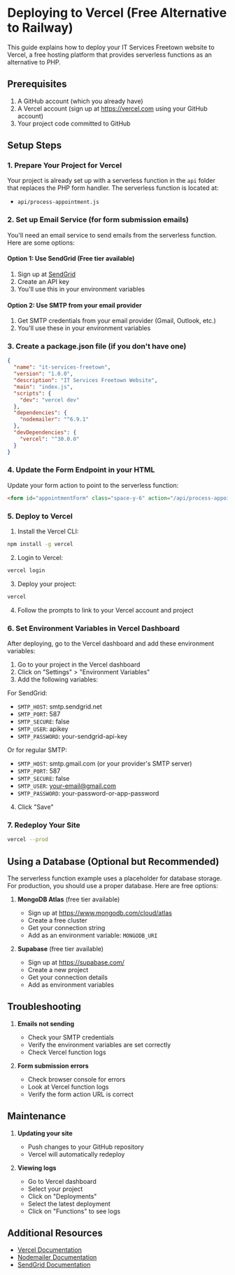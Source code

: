 # Deploying to Vercel (Free Alternative to Railway)

This guide explains how to deploy your IT Services Freetown website to Vercel, a free hosting platform that provides serverless functions as an alternative to PHP.

## Prerequisites

1. A GitHub account (which you already have)
2. A Vercel account (sign up at https://vercel.com using your GitHub account)
3. Your project code committed to GitHub

## Setup Steps

### 1. Prepare Your Project for Vercel

Your project is already set up with a serverless function in the `api` folder that replaces the PHP form handler. The serverless function is located at:
- `api/process-appointment.js`

### 2. Set up Email Service (for form submission emails)

You'll need an email service to send emails from the serverless function. Here are some options:

#### Option 1: Use SendGrid (Free tier available)
1. Sign up at [SendGrid](https://sendgrid.com/)
2. Create an API key
3. You'll use this in your environment variables

#### Option 2: Use SMTP from your email provider
1. Get SMTP credentials from your email provider (Gmail, Outlook, etc.)
2. You'll use these in your environment variables

### 3. Create a package.json file (if you don't have one)

```json
{
  "name": "it-services-freetown",
  "version": "1.0.0",
  "description": "IT Services Freetown Website",
  "main": "index.js",
  "scripts": {
    "dev": "vercel dev"
  },
  "dependencies": {
    "nodemailer": "^6.9.1"
  },
  "devDependencies": {
    "vercel": "^30.0.0"
  }
}
```

### 4. Update the Form Endpoint in your HTML

Update your form action to point to the serverless function:

```html
<form id="appointmentForm" class="space-y-6" action="/api/process-appointment" method="post">
```

### 5. Deploy to Vercel

1. Install the Vercel CLI:
```bash
npm install -g vercel
```

2. Login to Vercel:
```bash
vercel login
```

3. Deploy your project:
```bash
vercel
```

4. Follow the prompts to link to your Vercel account and project

### 6. Set Environment Variables in Vercel Dashboard

After deploying, go to the Vercel dashboard and add these environment variables:

1. Go to your project in the Vercel dashboard
2. Click on "Settings" > "Environment Variables"
3. Add the following variables:

For SendGrid:
- `SMTP_HOST`: smtp.sendgrid.net
- `SMTP_PORT`: 587
- `SMTP_SECURE`: false
- `SMTP_USER`: apikey
- `SMTP_PASSWORD`: your-sendgrid-api-key

Or for regular SMTP:
- `SMTP_HOST`: smtp.gmail.com (or your provider's SMTP server)
- `SMTP_PORT`: 587
- `SMTP_SECURE`: false
- `SMTP_USER`: your-email@gmail.com
- `SMTP_PASSWORD`: your-password-or-app-password

4. Click "Save"

### 7. Redeploy Your Site

```bash
vercel --prod
```

## Using a Database (Optional but Recommended)

The serverless function example uses a placeholder for database storage. For production, you should use a proper database. Here are free options:

1. **MongoDB Atlas** (free tier available)
   - Sign up at https://www.mongodb.com/cloud/atlas
   - Create a free cluster
   - Get your connection string
   - Add as an environment variable: `MONGODB_URI`

2. **Supabase** (free tier available)
   - Sign up at https://supabase.com/
   - Create a new project
   - Get your connection details
   - Add as environment variables

## Troubleshooting

1. **Emails not sending**
   - Check your SMTP credentials
   - Verify the environment variables are set correctly
   - Check Vercel function logs

2. **Form submission errors**
   - Check browser console for errors
   - Look at Vercel function logs
   - Verify the form action URL is correct

## Maintenance

1. **Updating your site**
   - Push changes to your GitHub repository
   - Vercel will automatically redeploy

2. **Viewing logs**
   - Go to Vercel dashboard
   - Select your project
   - Click on "Deployments"
   - Select the latest deployment
   - Click on "Functions" to see logs

## Additional Resources

- [Vercel Documentation](https://vercel.com/docs)
- [Nodemailer Documentation](https://nodemailer.com/about/)
- [SendGrid Documentation](https://docs.sendgrid.com/)
